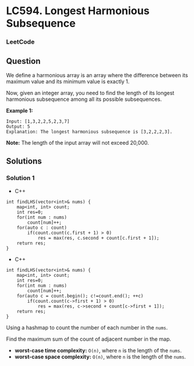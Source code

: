 # LC594. Longest Harmonious Subsequence

### LeetCode

## Question

We define a harmonious array is an array where the difference between its maximum value and its minimum value is exactly 1.

Now, given an integer array, you need to find the length of its longest harmonious subsequence among all its possible subsequences.

**Example 1:**
```
Input: [1,3,2,2,5,2,3,7]
Output: 5
Explanation: The longest harmonious subsequence is [3,2,2,2,3].
```

**Note:** The length of the input array will not exceed 20,000.

## Solutions 

### Solution 1

* C++
```
int findLHS(vector<int>& nums) {
    map<int, int> count;
    int res=0;
    for(int num : nums)
        count[num]++;
    for(auto c : count)
        if(count.count(c.first + 1) > 0)
            res = max(res, c.second + count[c.first + 1]);
    return res;
}
```

* C++
```
int findLHS(vector<int>& nums) {
    map<int, int> count;
    int res=0;
    for(int num : nums)
        count[num]++;
    for(auto c = count.begin(); c!=count.end(); ++c)
        if(count.count(c->first + 1) > 0)
            res = max(res, c->second + count[c->first + 1]);
    return res;
}
```

Using a hashmap to count the number of each number in the `nums`.

Find the maximum sum of the count of adjacent number in the map.

* **worst-case time complexity:** `O(n)`, where `n` is the length of the `nums`.
* **worst-case space complexity:** `O(n)`, where `n` is the length of the `nums`.